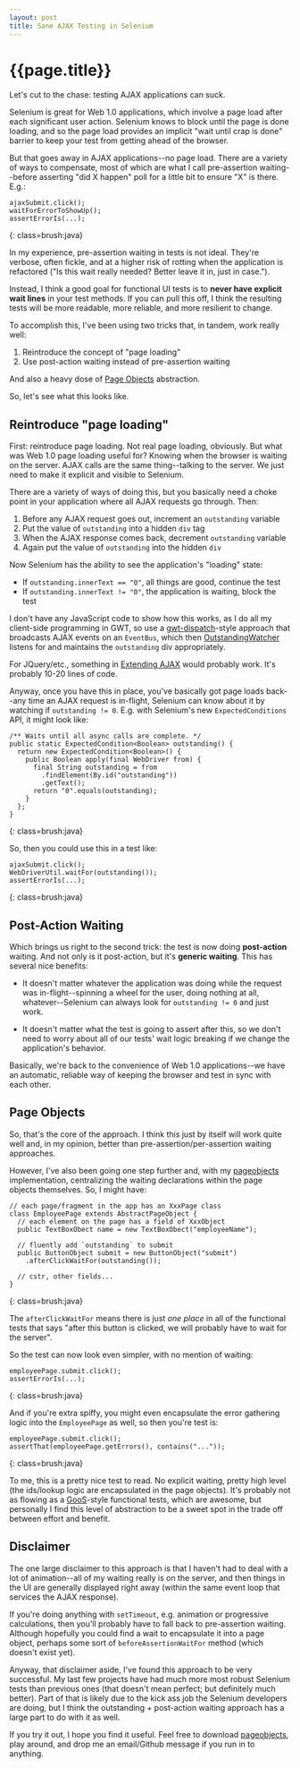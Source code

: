 ```yaml
---
layout: post
title: Sane AJAX Testing in Selenium
---
```


{{page.title}}
==============

Let's cut to the chase: testing AJAX applications can suck.

Selenium is great for Web 1.0 applications, which involve a page load after each significant user action. Selenium knows to block until the page is done loading, and so the page load provides an implicit "wait until crap is done" barrier to keep your test from getting ahead of the browser.

But that goes away in AJAX applications--no page load. There are a variety of ways to compensate, most of which are what I call pre-assertion waiting--before asserting "did X happen" poll for a little bit to ensure "X" is there. E.g.:

    ajaxSubmit.click();
    waitForErrorToShowUp();
    assertErrorIs(...);
{: class=brush:java}

In my experience, pre-assertion waiting in tests is not ideal. They're verbose, often fickle, and at a higher risk of rotting when the application is refactored ("Is this wait really needed? Better leave it in, just in case.").

Instead, I think a good goal for functional UI tests is to **never have explicit wait lines** in your test methods. If you can pull this off, I think the resulting tests will be more readable, more reliable, and more resilient to change.

To accomplish this, I've been using two tricks that, in tandem, work really well:

1. Reintroduce the concept of "page loading"
2. Use post-action waiting instead of pre-assertion waiting

And also a heavy dose of [Page Objects](http://code.google.com/p/selenium/wiki/PageObjects) abstraction.

So, let's see what this looks like.

Reintroduce "page loading"
--------------------------

First: reintroduce page loading. Not real page loading, obviously. But what was Web 1.0 page loading useful for? Knowing when the browser is waiting on the server. AJAX calls are the same thing--talking to the server. We just need to make it explicit and visible to Selenium.

There are a variety of ways of doing this, but you basically need a choke point in your application where all AJAX requests go through. Then:

1. Before any AJAX request goes out, increment an `outstanding` variable
2. Put the value of `outstanding` into a hidden `div` tag
3. When the AJAX response comes back, decrement `outstanding` variable
4. Again put the value of `outstanding` into the hidden `div`

Now Selenium has the ability to see the application's "loading" state:

* If `outstanding.innerText == "0"`, all things are good, continue the test
* If `outstanding.innerText != "0"`, the application is waiting, block the test

I don't have any JavaScript code to show how this works, as I do all my client-side programming in GWT, so use a [gwt-dispatch](http://code.google.com/p/gwt-dispatch/)-style approach that broadcasts AJAX events on an `EventBus`, which then [OutstandingWatcher](https://github.com/stephenh/gwt-mpv/blob/master/user/src/main/java/org/gwtmpv/util/OutstandingWatcher.java) listens for and maintains the `outstanding` div appropriately.

For JQuery/etc., something in [Extending AJAX](http://api.jquery.com/extending-ajax/) would probably work. It's probably 10-20 lines of code.

Anyway, once you have this in place, you've basically got page loads back--any time an AJAX request is in-flight, Selenium can know about it by watching if `outstanding != 0`. E.g. with Selenium's new `ExpectedConditions` API, it might look like:

    /** Waits until all async calls are complete. */
    public static ExpectedCondition<Boolean> outstanding() {
      return new ExpectedCondition<Boolean>() {
        public Boolean apply(final WebDriver from) {
          final String outstanding = from
            .findElement(By.id("outstanding"))
            .getText();
          return "0".equals(outstanding);
        }
      };
    }
{: class=brush:java}

So, then you could use this in a test like:

    ajaxSubmit.click();
    WebDriverUtil.waitFor(outstanding());
    assertErrorIs(...);
{: class=brush:java}

Post-Action Waiting
-------------------

Which brings us right to the second trick: the test is now doing **post-action** waiting. And not only is it post-action, but it's **generic waiting**. This has several nice benefits:

* It doesn't matter whatever the application was doing while the request was in-flight--spinning a wheel for the user, doing nothing at all, whatever--Selenium can always look for `outstanding != 0` and just work.

* It doesn't matter what the test is going to assert after this, so we don't need to worry about all of our tests' wait logic breaking if we change the application's behavior.

Basically, we're back to the convenience of Web 1.0 applications--we have an automatic, reliable way of keeping the browser and test in sync with each other.

Page Objects
------------

So, that's the core of the approach. I think this just by itself will work quite well and, in my opinion, better than pre-assertion/per-assertion waiting approaches.

However, I've also been going one step further and, with my [pageobjects](https://github.com/stephenh/pageobjects) implementation, centralizing the waiting declarations within the page objects themselves. So, I might have:

    // each page/fragment in the app has an XxxPage class
    class EmployeePage extends AbstractPageObject {
      // each element on the page has a field of XxxObject
      public TextBoxObect name = new TextBoxObect("employeeName");

      // fluently add `outstanding` to submit
      public ButtonObject submit = new ButtonObject("submit")
        .afterClickWaitFor(outstanding());

      // cstr, other fields...
    }
{: class=brush:java}

The `afterClickWaitFor` means there is just *one place* in all of the functional tests that says "after this button is clicked, we will probably have to wait for the server".

So the test can now look even simpler, with no mention of waiting:

    employeePage.submit.click();
    assertErrorIs(...);
{: class=brush:java}

And if you're extra spiffy, you might even encapsulate the error gathering logic into the `EmployeePage` as well, so then you're test is:

    employeePage.submit.click();
    assertThat(employeePage.getErrors(), contains("..."));
{: class=brush:java}

To me, this is a pretty nice test to read. No explicit waiting, pretty high level (the ids/lookup logic are encapsulated in the page objects). It's probably not as flowing as a [GooS](http://www.growing-object-oriented-software.com/)-style functional tests, which are awesome, but personally I find this level of abstraction to be a sweet spot in the trade off between effort and benefit.

Disclaimer
----------

The one large disclaimer to this approach is that I haven't had to deal with a lot of animation--all of my waiting really is on the server, and then things in the UI are generally displayed right away (within the same event loop that services the AJAX response).

If you're doing anything with `setTimeout`, e.g. animation or progressive calculations, then you'll probably have to fall back to pre-assertion waiting. Although hopefully you could find a wait to encapsulate it into a page object, perhaps some sort of `beforeAssertionWaitFor` method (which doesn't exist yet).

Anyway, that disclaimer aside, I've found this approach to be very successful. My last few projects have had much more most robust Selenium tests than previous ones (that doesn't mean perfect; but definitely much better). Part of that is likely due to the kick ass job the Selenium developers are doing, but I think the outstanding + post-action waiting approach has a large part to do with it as well.

If you try it out, I hope you find it useful. Feel free to download [pageobjects](https://github.com/stephenh/pageobjects), play around, and drop me an email/Github message if you run in to anything.

